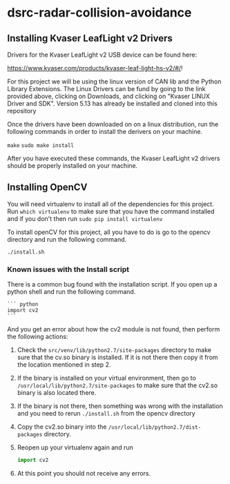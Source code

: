 # dsrc-radar-collision-avoidance

## Installing Kvaser LeafLight v2 Drivers

Drivers for the Kvaser LeafLight v2 USB device can be found here:

https://www.kvaser.com/products/kvaser-leaf-light-hs-v2/#/!

For this project we will be using the linux version of CAN lib and the Python
Library Extensions. The Linux Drivers can be fund by going to the link provided
above, clicking on Downloads, and clicking on "Kvaser LINUX Driver and SDK".
Version 5.13 has already be installed and cloned into this repository

Once the drivers have been downloaded on on a linux distribution, run the
following commands in order to install the derivers on your machine.

`make` `sudo make install`

After you have executed these commands, the Kvaser LeafLight v2 drivers should
be properly installed on your machine.

## Installing OpenCV

You will need virtualenv to install all of the dependencies for this project.
Run `which virtualenv` to make sure that you have the command installed and if
you don't then run `sudo pip install virtualenv`

To install openCV for this project, all you have to do is go to the opencv
directory and run the following command.

`./install.sh`

### Known issues with the Install script

There is a common bug found with the installation script. If you open up a
python shell and run the following command.

    ``` python
    import cv2
    ```
And you get an error about how the cv2 module is not found, then perform the
following actions:

1. Check the `src/venv/lib/python2.7/site-packages` directory to make sure that
   the cv.so binary is installed. If it is not there then copy it from the
   location mentioned in step 2.
2. If the binary is installed on your virtual environment, then go to
   `/usr/local/lib/python2.7/site-packages` to make sure that the cv2.so binary
   is also located there.
3. If the binary is not there, then something was wrong with the installation
   and you need to rerun `./install.sh` from the opencv directory
4. Copy the cv2.so binary into the `/usr/local/lib/python2.7/dist-packages`
   directory.
5. Reopen up your virtualenv again and run

    ``` python
    import cv2
    ```
6. At this point you should not receive any errors.
